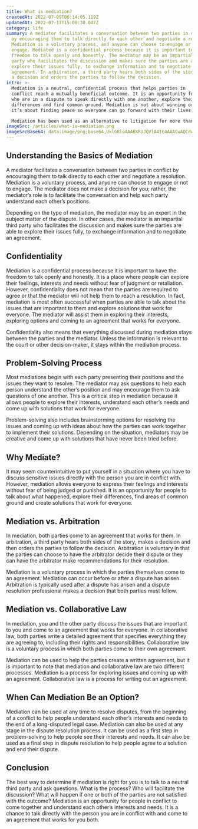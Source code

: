 ```yaml
---
title: What is mediation?
createdAt: 2022-07-09T06:14:05.119Z
updatedAt: 2022-07-17T15:00:30.047Z
category: life
summary: A mediator facilitates a conversation between two parties in conflict
  by encouraging them to talk directly to each other and negotiate a resolution.
  Mediation is a voluntary process, and anyone can choose to engage or not to
  engage. Mediated is a confidential process because it is important to have the
  freedom to talk openly and honestly. The mediator may be an impartial third
  party who facilitates the discussion and makes sure the parties are able to
  explore their issues fully, to exchange information and to negotiate an
  agreement. In arbitration, a third party hears both sides of the story, makes
  a decision and orders the parties to follow the decision.
intro: >-
  Mediation is a neutral, confidential process that helps parties in
  conflict reach a mutually beneficial outcome. It is an opportunity for people
  who are in a dispute to speak directly with one another, explore their
  differences and find common ground. Mediation is not about winning or losing;
  it’s about finding peace so everyone can go forward with their lives. 

  Mediation has been used as an alternative to litigation for more than 2,500 years. The practice of mediation has continued to evolve over time and today there are many different types, including: family mediation, dispute resolution, community mediation, transformative mediation and collaborative law. However, they all have the same core elements and are intended to achieve the same goals: finding common ground between two parties in conflict; preserving personal relationships; and resolving problems constructively by using active listening techniques.
imageSrc: /articles/what-is-mediation.png
imageSrcBase64: data:image/png;base64,UklGRloAAABXRUJQVlA4IE4AAACwAQCdASoKAAoAAUAmJQBOgBunWPgAAP7/DBWmdCi/7ArsEM/u6GjXs/ieJTbM8Tj/gSeb5SxBZ8fBdEPMf2AhO3vmFH7qY/YJY3veAAA=
---
```


## Understanding the Basics of Mediation

A mediator facilitates a conversation between two parties in conflict by encouraging them to talk directly to each other and negotiate a resolution. Mediation is a voluntary process, and anyone can choose to engage or not to engage. The mediator does not make a decision for you; rather, the mediator’s role is to facilitate the conversation and help each party understand each other’s positions.

Depending on the type of mediation, the mediator may be an expert in the subject matter of the dispute. In other cases, the mediator is an impartial third party who facilitates the discussion and makes sure the parties are able to explore their issues fully, to exchange information and to negotiate an agreement.

## Confidentiality

Mediation is a confidential process because it is important to have the freedom to talk openly and honestly. It is a place where people can explore their feelings, interests and needs without fear of judgment or retaliation. However, confidentiality does not mean that the parties are required to agree or that the mediator will not help them to reach a resolution. In fact, mediation is most often successful when parties are able to talk about the issues that are important to them and explore solutions that work for everyone. The mediator will assist them in exploring their interests, exploring options and coming to an agreement that works for everyone.

Confidentiality also means that everything discussed during mediation stays between the parties and the mediator. Unless the information is relevant to the court or other decision-maker, it stays within the mediation process.

## Problem-Solving Process

Most mediations begin with each party presenting their positions and the issues they want to resolve. The mediator may ask questions to help each person understand the other’s position and may encourage them to ask questions of one another. This is a critical step in mediation because it allows people to explore their interests, understand each other’s needs and come up with solutions that work for everyone.

Problem-solving also includes brainstorming options for resolving the issues and coming up with ideas about how the parties can work together to implement their solutions. Depending on the situation, mediators may be creative and come up with solutions that have never been tried before.

## Why Mediate?

It may seem counterintuitive to put yourself in a situation where you have to discuss sensitive issues directly with the person you are in conflict with. However, mediation allows everyone to express their feelings and interests without fear of being judged or punished. It is an opportunity for people to talk about what happened, explore their differences, find areas of common ground and create solutions that work for everyone.

## Mediation vs. Arbitration

In mediation, both parties come to an agreement that works for them. In arbitration, a third party hears both sides of the story, makes a decision and then orders the parties to follow the decision. Arbitration is voluntary in that the parties can choose to have the arbitrator decide their dispute or they can have the arbitrator make recommendations for their resolution.

Mediation is a voluntary process in which the parties themselves come to an agreement. Mediation can occur before or after a dispute has arisen. Arbitration is typically used after a dispute has arisen and a dispute resolution professional makes a decision that both parties must follow.

## Mediation vs. Collaborative Law

In mediation, you and the other party discuss the issues that are important to you and come to an agreement that works for everyone. In collaborative law, both parties write a detailed agreement that specifies everything they are agreeing to, including their rights and responsibilities. Collaborative law is a voluntary process in which both parties come to their own agreement.

Mediation can be used to help the parties create a written agreement, but it is important to note that mediation and collaborative law are two different processes. Mediation is a process for exploring issues and coming up with an agreement. Collaborative law is a process for writing out an agreement.

## When Can Mediation Be an Option?

Mediation can be used at any time to resolve disputes, from the beginning of a conflict to help people understand each other’s interests and needs to the end of a long-disputed legal case. Mediation can also be used at any stage in the dispute resolution process. It can be used as a first step in problem-solving to help people see their interests and needs. It can also be used as a final step in dispute resolution to help people agree to a solution and end their dispute.

## Conclusion

The best way to determine if mediation is right for you is to talk to a neutral third party and ask questions. What is the process? Who will facilitate the discussion? What will happen if one or both of the parties are not satisfied with the outcome? Mediation is an opportunity for people in conflict to come together and understand each other’s interests and needs. It is a chance to talk directly with the person you are in conflict with and come to an agreement that works for you both.
